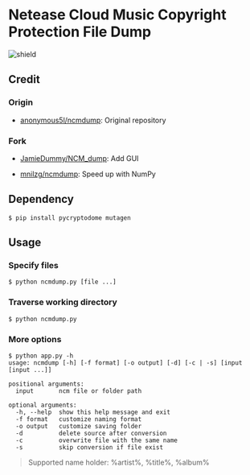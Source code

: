 # Netease Cloud Music Copyright Protection File Dump

![shield](https://img.shields.io/badge/python-2.7%7C3.4+-blue.svg)

## Credit

### Origin

- [anonymous5l/ncmdump](https://github.com/anonymous5l/ncmdump): Original repository

### Fork

- [JamieDummy/NCM_dump](https://github.com/JamieDummy/NCM_dump): Add GUI

- [mnilzg/ncmdump](https://github.com/mnilzg/ncmdump): Speed up with NumPy


## Dependency

```
$ pip install pycryptodome mutagen
```

## Usage

### Specify files

```
$ python ncmdump.py [file ...]
```
### Traverse working directory

```
$ python ncmdump.py
```
### More options
```
$ python app.py -h
usage: ncmdump [-h] [-f format] [-o output] [-d] [-c | -s] [input [input ...]]

positional arguments:
  input       ncm file or folder path

optional arguments:
  -h, --help  show this help message and exit
  -f format   customize naming format
  -o output   customize saving folder
  -d          delete source after conversion
  -c          overwrite file with the same name
  -s          skip conversion if file exist
```

> Supported name holder: %artist%, %title%, %album%

